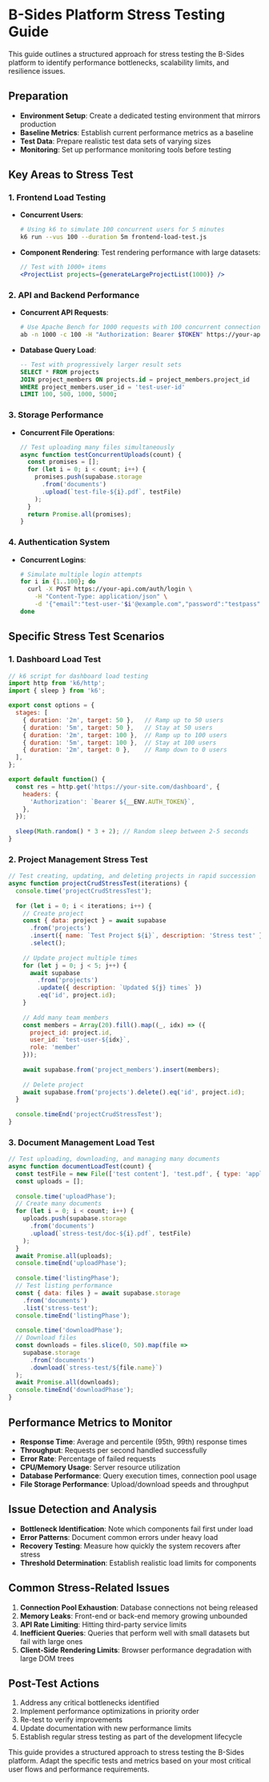 # B-Sides Platform Stress Testing Guide

This guide outlines a structured approach for stress testing the B-Sides platform to identify performance bottlenecks, scalability limits, and resilience issues.

## Preparation

- **Environment Setup**: Create a dedicated testing environment that mirrors production
- **Baseline Metrics**: Establish current performance metrics as a baseline
- **Test Data**: Prepare realistic test data sets of varying sizes
- **Monitoring**: Set up performance monitoring tools before testing

## Key Areas to Stress Test

### 1. Frontend Load Testing

- **Concurrent Users**:
  ```bash
  # Using k6 to simulate 100 concurrent users for 5 minutes
  k6 run --vus 100 --duration 5m frontend-load-test.js
  ```

- **Component Rendering**:
  Test rendering performance with large datasets:
  ```jsx
  // Test with 1000+ items
  <ProjectList projects={generateLargeProjectList(1000)} />
  ```

### 2. API and Backend Performance

- **Concurrent API Requests**:
  ```bash
  # Use Apache Bench for 1000 requests with 100 concurrent connections
  ab -n 1000 -c 100 -H "Authorization: Bearer $TOKEN" https://your-api.com/projects
  ```

- **Database Query Load**:
  ```sql
  -- Test with progressively larger result sets
  SELECT * FROM projects 
  JOIN project_members ON projects.id = project_members.project_id
  WHERE project_members.user_id = 'test-user-id'
  LIMIT 100, 500, 1000, 5000;
  ```

### 3. Storage Performance

- **Concurrent File Operations**:
  ```javascript
  // Test uploading many files simultaneously
  async function testConcurrentUploads(count) {
    const promises = [];
    for (let i = 0; i < count; i++) {
      promises.push(supabase.storage
        .from('documents')
        .upload(`test-file-${i}.pdf`, testFile)
      );
    }
    return Promise.all(promises);
  }
  ```

### 4. Authentication System

- **Concurrent Logins**:
  ```bash
  # Simulate multiple login attempts
  for i in {1..100}; do
    curl -X POST https://your-api.com/auth/login \
      -H "Content-Type: application/json" \
      -d '{"email":"test-user-'$i'@example.com","password":"testpass"}' &
  done
  ```

## Specific Stress Test Scenarios

### 1. Dashboard Load Test

```javascript
// k6 script for dashboard load testing
import http from 'k6/http';
import { sleep } from 'k6';

export const options = {
  stages: [
    { duration: '2m', target: 50 },   // Ramp up to 50 users
    { duration: '5m', target: 50 },   // Stay at 50 users
    { duration: '2m', target: 100 },  // Ramp up to 100 users
    { duration: '5m', target: 100 },  // Stay at 100 users
    { duration: '2m', target: 0 },    // Ramp down to 0 users
  ],
};

export default function() {
  const res = http.get('https://your-site.com/dashboard', {
    headers: {
      'Authorization': `Bearer ${__ENV.AUTH_TOKEN}`,
    },
  });
  
  sleep(Math.random() * 3 + 2); // Random sleep between 2-5 seconds
}
```

### 2. Project Management Stress Test

```javascript
// Test creating, updating, and deleting projects in rapid succession
async function projectCrudStressTest(iterations) {
  console.time('projectCrudStressTest');
  
  for (let i = 0; i < iterations; i++) {
    // Create project
    const { data: project } = await supabase
      .from('projects')
      .insert({ name: `Test Project ${i}`, description: 'Stress test' })
      .select();
      
    // Update project multiple times
    for (let j = 0; j < 5; j++) {
      await supabase
        .from('projects')
        .update({ description: `Updated ${j} times` })
        .eq('id', project.id);
    }
    
    // Add many team members
    const members = Array(20).fill().map((_, idx) => ({
      project_id: project.id,
      user_id: `test-user-${idx}`,
      role: 'member'
    }));
    
    await supabase.from('project_members').insert(members);
    
    // Delete project
    await supabase.from('projects').delete().eq('id', project.id);
  }
  
  console.timeEnd('projectCrudStressTest');
}
```

### 3. Document Management Load Test

```javascript
// Test uploading, downloading, and managing many documents
async function documentLoadTest(count) {
  const testFile = new File(['test content'], 'test.pdf', { type: 'application/pdf' });
  const uploads = [];
  
  console.time('uploadPhase');
  // Create many documents
  for (let i = 0; i < count; i++) {
    uploads.push(supabase.storage
      .from('documents')
      .upload(`stress-test/doc-${i}.pdf`, testFile)
    );
  }
  await Promise.all(uploads);
  console.timeEnd('uploadPhase');
  
  console.time('listingPhase');
  // Test listing performance
  const { data: files } = await supabase.storage
    .from('documents')
    .list('stress-test');
  console.timeEnd('listingPhase');
  
  console.time('downloadPhase');
  // Download files
  const downloads = files.slice(0, 50).map(file => 
    supabase.storage
      .from('documents')
      .download(`stress-test/${file.name}`)
  );
  await Promise.all(downloads);
  console.timeEnd('downloadPhase');
}
```

## Performance Metrics to Monitor

- **Response Time**: Average and percentile (95th, 99th) response times
- **Throughput**: Requests per second handled successfully
- **Error Rate**: Percentage of failed requests
- **CPU/Memory Usage**: Server resource utilization
- **Database Performance**: Query execution times, connection pool usage
- **File Storage Performance**: Upload/download speeds and throughput

## Issue Detection and Analysis

- **Bottleneck Identification**: Note which components fail first under load
- **Error Patterns**: Document common errors under heavy load
- **Recovery Testing**: Measure how quickly the system recovers after stress
- **Threshold Determination**: Establish realistic load limits for components

## Common Stress-Related Issues

1. **Connection Pool Exhaustion**: Database connections not being released
2. **Memory Leaks**: Front-end or back-end memory growing unbounded
3. **API Rate Limiting**: Hitting third-party service limits
4. **Inefficient Queries**: Queries that perform well with small datasets but fail with large ones
5. **Client-Side Rendering Limits**: Browser performance degradation with large DOM trees

## Post-Test Actions

1. Address any critical bottlenecks identified
2. Implement performance optimizations in priority order
3. Re-test to verify improvements
4. Update documentation with new performance limits
5. Establish regular stress testing as part of the development lifecycle

This guide provides a structured approach to stress testing the B-Sides platform. Adapt the specific tests and metrics based on your most critical user flows and performance requirements. 